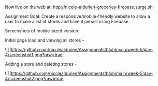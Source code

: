 Now live on the web at: http://nicole-aldurien-groceries-firebase.surge.sh

Assignment Goal: Create a responsive/mobile-friendly website to allow a user to make a list of stores and have it persist using Firebase.

Screenshots of mobile-sized version:

Initial page load and viewing all stores -

![](https://github.com/nicolealdurien/Assignments/blob/main/week-5/day-4/screenshot1.png?raw=true


Adding a store and deleting stores - 

![](https://github.com/nicolealdurien/Assignments/blob/main/week-5/day-4/screenshot2.png?raw=true

